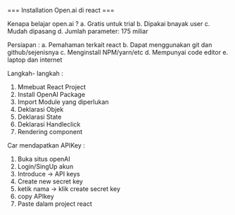=== Installation Open.ai di react ===

Kenapa belajar open.ai ?
a. Gratis untuk trial
b. Dipakai bnayak user
c. Mudah dipasang
d. Jumlah parameter: 175 miliar

Persiapan :
a. Pemahaman terkait react
b. Dapat menggunakan git dan github/sejenisnya
c. Menginstall NPM/yarn/etc
d. Mempunyai code editor
e. laptop dan internet

Langkah- langkah :
1. Mmebuat React Project
2. Install OpenAI Package
3. Import Module yang diperlukan
4. Deklarasi Objek
5. Deklarasi State
6. Deklarasi Handleclick
7. Rendering component

Car mendapatkan APIKey :
1. Buka situs openAI
2. Login/SingUp akun
3. Introduce -> API keys
4. Create new secret key
5. ketik nama -> klik create secret key
6. copy APIkey
7. Paste dalam project react